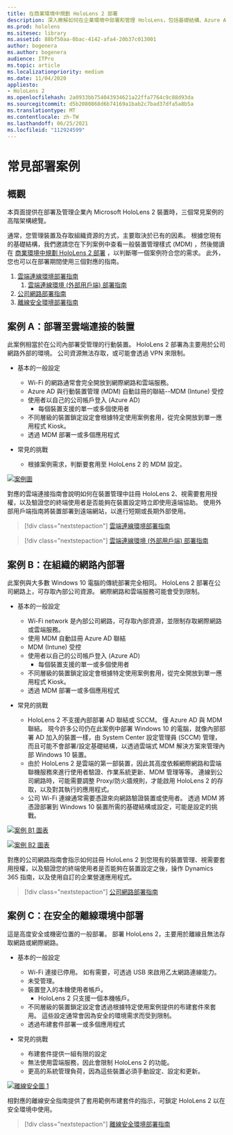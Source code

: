 ```yaml
---
title: 在商業環境中規劃 HoloLens 2 部署
description: 深入瞭解如何在企業環境中部署和管理 HoloLens，包括基礎結構、Azure Active Directory 和行動裝置管理。
ms.prod: hololens
ms.sitesec: library
ms.assetid: 88bf50aa-0bac-4142-afa4-20b37c013001
author: bogenera
ms.author: bogenera
audience: ITPro
ms.topic: article
ms.localizationpriority: medium
ms.date: 11/04/2020
appliesto:
- HoloLens 2
ms.openlocfilehash: 2a0933bb754043934621a22ffa7764c9c88d93da
ms.sourcegitcommit: d5b2080868d6b74169a1bab2c7bad37dfa5a8b5a
ms.translationtype: MT
ms.contentlocale: zh-TW
ms.lasthandoff: 06/25/2021
ms.locfileid: "112924599"
---
```

# <a name="common-deployment-scenarios"></a>常見部署案例

## <a name="overview"></a>概觀

本頁面提供在部署及管理企業內 Microsoft HoloLens 2 裝置時，三個常見案例的高階架構總覽。

通常，您管理裝置及存取組織資源的方式，主要取決於已有的因素。 根據您現有的基礎結構，我們邀請您在下列案例中查看一般裝置管理樣式 (MDM) ，然後閱讀在 [商業環境中規劃 HoloLens 2 部署](hololens-core-components.md) ，以判斷哪一個案例符合您的需求。 此外，您也可以在部署期間使用三個對應的指南。


 1. [雲端連線環境部署指南](hololens2-cloud-connected-overview.md)
     1. [雲端連線環境 (外部用戶端) 部署指南](hololens2-deployment-guide.md)
 1. [公司網路部署指南](hololens2-corp-connected-overview.md)
 1. [離線安全環境部署指南](hololens-common-scenarios-offline-secure.md)

## <a name="scenario-a-deploy-to-cloud-connected-devices"></a>案例 A：部署至雲端連接的裝置

此案例相當於在公司內部署受管理的行動裝置。 HoloLens 2 部署為主要用於公司網路外部的環境。 公司資源無法存取，或可能會透過 VPN 來限制。 
 * 基本的一般設定
   * Wi-Fi 的網路通常會完全開放到網際網路和雲端服務。
   * Azure AD 與行動裝置管理 (MDM) 自動註冊的聯結--MDM (Intune) 受控
   * 使用者以自己的公司帳戶登入 (Azure AD) 
     * 每個裝置支援的單一或多個使用者
   * 不同層級的裝置鎖定設定會根據特定使用案例套用，從完全開放到單一應用程式 Kiosk。
   * 透過 MDM 部署一或多個應用程式

* 常見的挑戰
   * 根據案例需求，判斷要套用至 HoloLens 2 的 MDM 設定。

[![案例圖 ](images/deployment-guides-revised-scenario-a.png)](images/deployment-guides-revised-scenario-a.png#lightbox)

對應的雲端連接指南會說明如何在裝置管理中註冊 HoloLens 2、視需要套用授權，以及驗證您的終端使用者是否能夠在裝置設定時立即使用遠端協助。 使用外部用戶端指南將裝置部署到遠端網站，以進行短期或長期外部使用。

> [!div class="nextstepaction"]
> [雲端連線環境部署指南](hololens2-cloud-connected-overview.md)

> [!div class="nextstepaction"]
> [雲端連線環境 (外部用戶端) 部署指南](hololens2-deployment-guide.md)

## <a name="scenario-b-deploy-inside-your-organizations-network"></a>案例 B：在組織的網路內部署

此案例與大多數 Windows 10 電腦的傳統部署完全相同。 HoloLens 2 部署在公司網路上，可存取內部公司資源。 網際網路和雲端服務可能會受到限制。 

 * 基本的一般設定
   * Wi-Fi network 是內部公司網路，可存取內部資源，並限制存取網際網路或雲端服務。
   * 使用 MDM 自動註冊 Azure AD 聯結
   * MDM (Intune) 受控
   * 使用者以自己的公司帳戶登入 (Azure AD) 
     * 每個裝置支援的單一或多個使用者
   * 不同層級的裝置鎖定設定會根據特定使用案例套用，從完全開放到單一應用程式 Kiosk。
   * 透過 MDM 部署一或多個應用程式

 * 常見的挑戰
   * HoloLens 2 不支援內部部署 AD 聯結或 SCCM。 僅 Azure AD 與 MDM 聯結。 現今許多公司仍在此案例中部署 Windows 10 的電腦，就像內部部署 AD 加入的裝置一樣，由 System Center 設定管理員 (SCCM) 管理，而且可能不會部署/設定基礎結構，以透過雲端式 MDM 解決方案來管理內部 Windows 10 裝置。
   * 由於 HoloLens 2 是雲端的第一部裝置，因此其高度依賴網際網路和雲端聯機服務來進行使用者驗證、作業系統更新、MDM 管理等等。 連線到公司網路時，可能需要調整 Proxy/防火牆規則，才能啟用 HoloLens 2 的存取，以及對其執行的應用程式。
   * 公司 Wi-Fi 連線通常需要憑證來向網路驗證裝置或使用者。 透過 MDM 將憑證部署到 Windows 10 裝置所需的基礎結構或設定，可能是設定的挑戰。

[![案例 B1 圖表 ](images/deployment-guides-revised-scenario-b-01-1.png)](images/deployment-guides-revised-scenario-b-01-1.png#lightbox)

[![案例 B2 圖表 ](images/deployment-guides-revised-scenario-b-02-1.png)](images/deployment-guides-revised-scenario-b-02-1.png#lightbox)

對應的公司網路指南會指示如何註冊 HoloLens 2 到您現有的裝置管理、視需要套用授權，以及驗證您的終端使用者是否能夠在裝置設定之後，操作 Dynamics 365 指南，以及使用自訂的企業營運應用程式。

> [!div class="nextstepaction"]
> [公司網路部署指南](hololens2-corp-connected-overview.md)

## <a name="scenario-c-deploy-in-secure-offline-environment"></a>案例 C：在安全的離線環境中部署

這是高度安全或機密位置的一般部署。 部署 HoloLens 2，主要用於離線且無法存取網路或網際網路。 
 * 基本的一般設定
   * Wi-Fi 連接已停用。 如有需要，可透過 USB 來啟用乙太網路連線能力。
   * 未受管理。
   * 裝置登入的本機使用者帳戶。
     * HoloLens 2 只支援一個本機帳戶。
   * 不同層級的裝置鎖定設定會透過根據特定使用案例提供的布建套件來套用。 這些設定通常會因為安全的環境需求而受到限制。
   * 透過布建套件部署一或多個應用程式

 * 常見的挑戰
   * 布建套件提供一組有限的設定
   * 無法使用雲端服務，因此會限制 HoloLens 2 的功能。
   * 更高的系統管理負荷，因為這些裝置必須手動設定、設定和更新。

[![離線安全圖 1 ](images/deployment-guides-revised-scenario-c-01.png)](images/deployment-guides-revised-scenario-c-01.png#lightbox)

相對應的離線安全指南提供了套用範例布建套件的指示，可鎖定 HoloLens 2 以在安全環境中使用。

> [!div class="nextstepaction"]
> [離線安全環境部署指南](hololens-common-scenarios-offline-secure.md)


